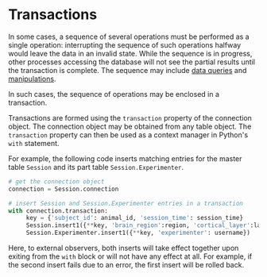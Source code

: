 # Transactions

In some cases, a sequence of several operations must be performed as a single
operation:
interrupting the sequence of such operations halfway would leave the data in an invalid
state.
While the sequence is in progress, other processes accessing the database will not see
the partial results until the transaction is complete.
The sequence may include [data queries](../query/principles.md) and
[manipulations](index.md).

In such cases, the sequence of operations may be enclosed in a transaction.

Transactions are formed using the `transaction` property of the connection object.
The connection object may be obtained from any table object.
The `transaction` property can then be used as a context manager in Python's `with`
statement.

For example, the following code inserts matching entries for the master table `Session`
and its part table `Session.Experimenter`.

```python
# get the connection object
connection = Session.connection

# insert Session and Session.Experimenter entries in a transaction
with connection.transaction:
     key = {'subject_id': animal_id, 'session_time': session_time}
     Session.insert1({**key, 'brain_region':region, 'cortical_layer':layer})
     Session.Experimenter.insert1({**key, 'experimenter': username})
```

Here, to external observers, both inserts will take effect together upon exiting from
the `with` block or will not have any effect at all.
For example, if the second insert fails due to an error, the first insert will be
rolled back.
